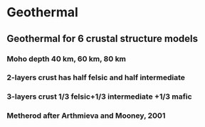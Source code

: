 # Geothermal

## Geothermal for 6 crustal structure models
### Moho depth 40 km, 60 km, 80 km
### 2-layers crust has half felsic and half intermediate
### 3-layers crust 1/3 felsic+1/3 intermediate +1/3 mafic
### Metherod after Arthmieva and Mooney, 2001
